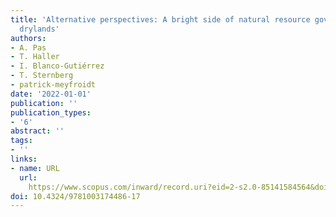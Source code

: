 ```yaml
---
title: 'Alternative perspectives: A bright side of natural resource governance in
  drylands'
authors:
- A. Pas
- T. Haller
- I. Blanco-Gutiérrez
- T. Sternberg
- patrick-meyfroidt
date: '2022-01-01'
publication: ''
publication_types:
- '6'
abstract: ''
tags:
- ''
links:
- name: URL
  url: 
    https://www.scopus.com/inward/record.uri?eid=2-s2.0-85141584564&doi=10.4324%2f9781003174486-17&partnerID=40&md5=5f5044ff40b5303b0795b2a4cac55e16
doi: 10.4324/9781003174486-17
---
```

